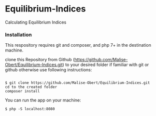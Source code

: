 # Equilibrium-Indices
Calculating Equilibrium Indices

### Installation

This respository requires git and composer, and php 7+ in the destination machine.

clone this Repository from Github (https://github.com/Malise-Obert/Equilibrium-Indices.git) to your desired folder if familiar with git or github otherwise use following instructions:

```

$ git clone https://github.com/Malise-Obert/Equilibrium-Indices.git
cd to the created folder
composer install
```

You can run the app on your machine:

```
$ php -S localhost:8080
```
